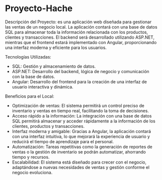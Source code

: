 # Proyecto-Hache
Descripción del Proyecto:
es una aplicación web diseñada para gestionar las ventas de un negocio local. La aplicación contará con una base de datos SQL para almacenar toda la información relacionada con los productos, clientes y transacciones. El backend será desarrollado utilizando ASP.NET, mientras que el frontend estará implementado con Angular, proporcionando una interfaz moderna y eficiente para los usuarios.

Tecnologías Utilizadas:
* SQL: Gestión y almacenamiento de datos.
* ASP.NET: Desarrollo del backend, lógica de negocio y comunicación con la base de datos.
* Angular: Desarrollo del frontend para la creación de una interfaz de usuario interactiva y dinámica.

Beneficios para el Local:
* Optimización de ventas: El sistema permitirá un control preciso de inventario y ventas en tiempo real, facilitando la toma de decisiones.
* Acceso rápido a la información: La integración con una base de datos SQL permitirá almacenar y acceder rápidamente a la información de los clientes, productos y transacciones.
* Interfaz moderna y amigable: Gracias a Angular, la aplicación contará con una interfaz intuitiva, lo que mejorará la experiencia de usuario y reducirá el tiempo de aprendizaje para el personal.
* Automatización: Tareas repetitivas como la generación de reportes de ventas o la gestión de inventario se podrán automatizar, ahorrando tiempo y recursos.
* Escalabilidad: El sistema está diseñado para crecer con el negocio, adaptándose a nuevas necesidades de ventas y gestión conforme el negocio evoluciona.

